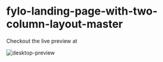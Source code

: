 # fylo-landing-page-with-two-column-layout-master

Checkout the live preview at 

![desktop-preview](https://github.com/SethNamara/fylo-landing-page-with-two-column-layout-master/assets/106119806/62f5f366-88ca-4c8c-a7a6-22de8fbc5801)
